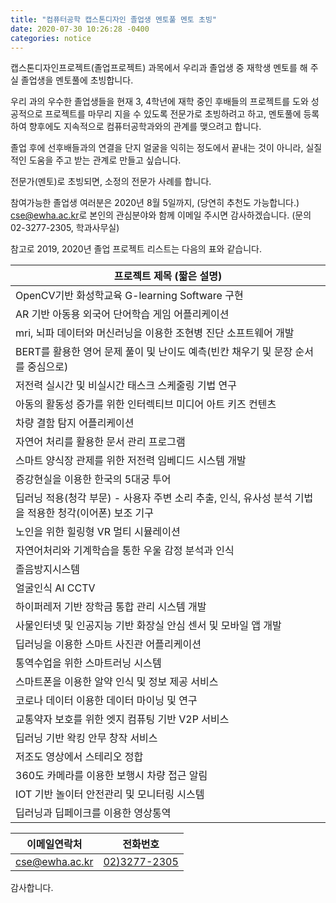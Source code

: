 ```yaml
---
title: "컴퓨터공학 캡스톤디자인 졸업생 멘토풀 멘토 초빙" 
date: 2020-07-30 10:26:28 -0400
categories: notice
---
```


캡스톤디자인프로젝트(졸업프로젝트) 과목에서 우리과 졸업생 중 재학생 멘토를 해 주실 졸업생을 멘토풀에 초빙합니다. 

우리 과의 우수한 졸업생들을 현재 3, 4학년에 재학 중인 후배들의 프로젝트를 도와 성공적으로 프로젝트를 마무리 지을 수 있도록 전문가로 초빙하려고 하고, 멘토풀에 등록하여 향후에도 지속적으로 컴퓨터공학과와의 관계를 맺으려고 합니다. 

졸업 후에 선후배들과의 연결을 단지 얼굴을 익히는 정도에서 끝내는 것이 아니라, 실질적인 도움을 주고 받는 관계로 만들고 싶습니다. 

전문가(멘토)로 초빙되면, 소정의 전문가 사례를 합니다. 

참여가능한 졸업생 여러분은 2020년 8월 5일까지, (당연히 추천도 가능합니다.)
<a href="mailto:cse@ewha.ac.kr?Subject='(졸업생멘토신청)'">cse@ewha.ac.kr</a>로 본인의 관심분야와 함께 이메일 주시면 감사하겠습니다. (문의 02-3277-2305, 학과사무실)

참고로 2019, 2020년 졸업 프로젝트 리스트는 다음의 표와 같습니다.  

| 프로젝트 제목 (짧은 설명)                                                |
|----------------------------------------------------------------|
| OpenCV기반 화성학교육 G-learning Software 구현                          |
| AR 기반 아동용 외국어 단어학습 게임 어플리케이션                                   |
| mri, 뇌파 데이터와 머신러닝을 이용한 조현병 진단 소프트웨어 개발                         |
| BERT를 활용한 영어 문제 풀이 및 난이도 예측(빈칸 채우기 및 문장 순서를 중심으로)              |
| 저전력 실시간 및 비실시간 태스크 스케줄링 기법 연구                                  |
| 아동의 활동성 증가를 위한 인터렉티브 미디어 아트 키즈 컨텐츠                             |
| 차량 결함 탐지 어플리케이션                                                |
| 자연어 처리를 활용한 문서 관리 프로그램                                         |
| 스마트 양식장 관제를 위한 저전력 임베디드 시스템 개발                                 |
| 증강현실을 이용한 한국의 5대궁 투어                                           |
| 딥러닝 적용(청각 부문) - 사용자 주변 소리 추출, 인식, 유사성 분석 기법을 적용한 청각(이어폰) 보조 기구 |
| 노인을 위한 힐링형 VR 멀티 시뮬레이션                                         |
| 자연어처리와 기계학습을 통한 우울 감정 분석과 인식                                   |
| 졸음방지시스템                                                        |
| 얼굴인식 AI CCTV                                                   |
| 하이퍼레저 기반 장학금 통합 관리 시스템 개발                                      |
| 사물인터넷 및 인공지능 기반 화장실 안심 센서 및 모바일 앱 개발                           |
| 딥러닝을 이용한 스마트 사진관 어플리케이션                                        |
| 통역수업을 위한 스마트러닝 시스템                                             |
| 스마트폰을 이용한 알약 인식 및 정보 제공 서비스                                    |
| 코로나 데이터 이용한 데이터 마이닝 및 연구                                       |
| 교통약자 보호를 위한 엣지 컴퓨팅 기반 V2P 서비스                                  |
| 딥러닝 기반 왁킹 안무 창작 서비스                                            |
| 저조도 영상에서 스테리오 정합                                               |
| 360도 카메라를 이용한 보행시 차량 접근 알림                                     |
| IOT 기반 놀이터 안전관리 및 모니터링 시스템                                     |
| 딥러닝과 딥페이크를 이용한 영상통역                                            |

| 이메일연락처 | 전화번호 |
|--------|--------|
| <a href="mailto:cse@ewha.ac.kr?Subject='(졸업생멘토신청)'">cse@ewha.ac.kr</a>|<a href='tel:02-3277-2305'>02)3277-2305</a>     |


감사합니다. 